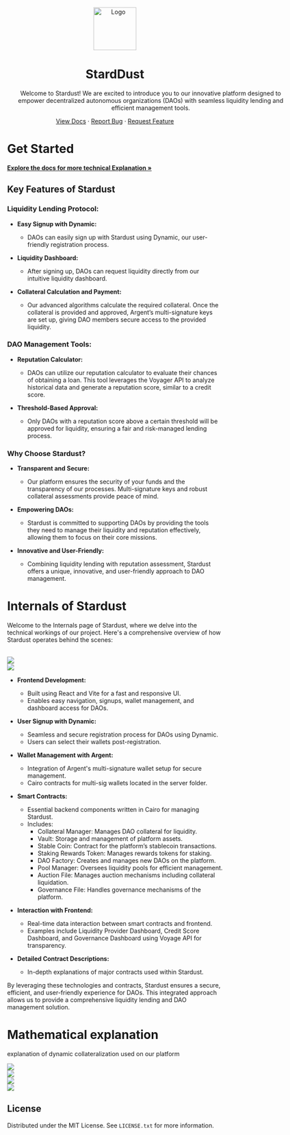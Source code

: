 <!-- Improved compatibility of back to top link: See: https://github.com/othneildrew/Best-README-Template/pull/73 -->

<a name="readme-top"></a>



<!-- PROJECT LOGO -->
<br />
<div align="center">
  <a href="https://github.com/vrag99/stardust">
    <img src="/ui/src/assets/logo.jpeg" alt="Logo" width="100" height="100">
  </a>

<h1 align="center">StardDust</h3>

  <p align="center" style="width:76ch;">
Welcome to Stardust! We are excited to introduce you to our innovative platform designed to empower decentralized autonomous organizations (DAOs) with seamless liquidity lending and efficient management tools. 
</p>
    <a href="https://stardust.gitbook.io/stardust">View Docs</a>
    ·
    <a href="https://github.com/vrag99/stardust/issues/new?labels=bug&template=bug-report---.md">Report Bug</a>
    ·
    <a href="https://github.com/vrag99/stardust/issues/new?labels=enhancement&template=feature-request---.md">Request Feature</a>
  </p>
</div>

# Get Started
<a href="https://stardust.gitbook.io/stardust"><strong>Explore the docs for more technical Explanation »</strong></a>

## Key Features of Stardust

### Liquidity Lending Protocol:

- **Easy Signup with Dynamic:**
  - DAOs can easily sign up with Stardust using Dynamic, our user-friendly registration process.
  
- **Liquidity Dashboard:**
  - After signing up, DAOs can request liquidity directly from our intuitive liquidity dashboard.
  
- **Collateral Calculation and Payment:**
  - Our advanced algorithms calculate the required collateral. Once the collateral is provided and approved, Argent’s multi-signature keys are set up, giving DAO members secure access to the provided liquidity.

### DAO Management Tools:

- **Reputation Calculator:**
  - DAOs can utilize our reputation calculator to evaluate their chances of obtaining a loan. This tool leverages the Voyager API to analyze historical data and generate a reputation score, similar to a credit score.
  
- **Threshold-Based Approval:**
  - Only DAOs with a reputation score above a certain threshold will be approved for liquidity, ensuring a fair and risk-managed lending process.

### Why Choose Stardust?

- **Transparent and Secure:**
  - Our platform ensures the security of your funds and the transparency of our processes. Multi-signature keys and robust collateral assessments provide peace of mind.
  
- **Empowering DAOs:**
  - Stardust is committed to supporting DAOs by providing the tools they need to manage their liquidity and reputation effectively, allowing them to focus on their core missions.
  
- **Innovative and User-Friendly:**
  - Combining liquidity lending with reputation assessment, Stardust offers a unique, innovative, and user-friendly approach to DAO management.



# Internals of Stardust

Welcome to the Internals page of Stardust, where we delve into the technical workings of our project. Here's a comprehensive overview of how Stardust operates behind the scenes:

<br />
<img src="/ui/images/5.jpeg ">
<br/>
<img src="/ui/images/6.jpeg ">


- **Frontend Development:**
  - Built using React and Vite for a fast and responsive UI.
  - Enables easy navigation, signups, wallet management, and dashboard access for DAOs.

- **User Signup with Dynamic:**
  - Seamless and secure registration process for DAOs using Dynamic.
  - Users can select their wallets post-registration.

- **Wallet Management with Argent:**
  - Integration of Argent's multi-signature wallet setup for secure management.
  - Cairo contracts for multi-sig wallets located in the server folder.

- **Smart Contracts:**
  - Essential backend components written in Cairo for managing Stardust.
  - Includes:
    - Collateral Manager: Manages DAO collateral for liquidity.
    - Vault: Storage and management of platform assets.
    - Stable Coin: Contract for the platform’s stablecoin transactions.
    - Staking Rewards Token: Manages rewards tokens for staking.
    - DAO Factory: Creates and manages new DAOs on the platform.
    - Pool Manager: Oversees liquidity pools for efficient management.
    - Auction File: Manages auction mechanisms including collateral liquidation.
    - Governance File: Handles governance mechanisms of the platform.

- **Interaction with Frontend:**
  - Real-time data interaction between smart contracts and frontend.
  - Examples include Liquidity Provider Dashboard, Credit Score Dashboard, and Governance Dashboard using Voyage API for transparency.

- **Detailed Contract Descriptions:**
  - In-depth explanations of major contracts used within Stardust.
  
By leveraging these technologies and contracts, Stardust ensures a secure, efficient, and user-friendly experience for DAOs. This integrated approach allows us to provide a comprehensive liquidity lending and DAO management solution.

# Mathematical explanation

explanation of dynamic collateralization used on our platform 

<img src="/ui/images/1.jpeg ">
<br />
<img src="/ui/images/2.jpeg ">
<br />
<img src="/ui/images/3.jpeg ">
<br />
<img src="/ui/images/4.jpeg ">
<br />

<!-- LICENSE -->

## License

Distributed under the MIT License. See `LICENSE.txt` for more information.


<!-- MARKDOWN LINKS & IMAGES -->
<!-- https://www.markdownguide.org/basic-syntax/#reference-style-links -->

[contributors-shield]: https://img.shields.io/github/contributors/vrag99/stardust.svg?style=for-the-badge
[contributors-url]: https://github.com/vrag99/stardust/graphs/contributors
[forks-shield]: https://img.shields.io/github/forks/vrag99/stardust.svg?style=for-the-badge
[forks-url]: https://github.com/vrag99/stardust/network/members
[stars-shield]: https://img.shields.io/github/stars/vrag99/stardust.svg?style=for-the-badge
[stars-url]: https://github.com/vrag99/stardust/stargazers
[issues-shield]: https://img.shields.io/github/issues/vrag99/stardust.svg?style=for-the-badge
[issues-url]: https://github.com/vrag99/stardust/issues
[license-shield]: https://img.shields.io/github/license/vrag99/stardust.svg?style=for-the-badge
[license-url]: https://github.com/vrag99/stardust/blob/master/LICENSE.txt
[linkedin-shield]: https://img.shields.io/badge/-LinkedIn-black.svg?style=for-the-badge&logo=linkedin&colorB=555
[linkedin-url]: https://linkedin.com/in/linkedin_username
[product-screenshot]: images/image.png
[frost-screenshot]: images/frost.png
[architecture]: images/architecture.png
[Next.js]: https://img.shields.io/badge/next.js-000000?style=for-the-badge&logo=nextdotjs&logoColor=white
[Next-url]: https://nextjs.org/
[React.js]: https://img.shields.io/badge/React-20232A?style=for-the-badge&logo=react&logoColor=61DAFB
[React-url]: https://reactjs.org/
[Vue.js]: https://img.shields.io/badge/Vue.js-35495E?style=for-the-badge&logo=vuedotjs&logoColor=4FC08D
[Vue-url]: https://vuejs.org/
[Angular.io]: https://img.shields.io/badge/Angular-DD0031?style=for-the-badge&logo=angular&logoColor=white
[Angular-url]: https://angular.io/
[Svelte.dev]: https://img.shields.io/badge/Svelte-4A4A55?style=for-the-badge&logo=svelte&logoColor=FF3E00
[Svelte-url]: https://svelte.dev/
[Laravel.com]: https://img.shields.io/badge/Laravel-FF2D20?style=for-the-badge&logo=laravel&logoColor=white
[Laravel-url]: https://laravel.com
[Bootstrap.com]: https://img.shields.io/badge/Bootstrap-563D7C?style=for-the-badge&logo=bootstrap&logoColor=white
[Bootstrap-url]: https://getbootstrap.com
[JQuery.com]: https://img.shields.io/badge/jQuery-0769AD?style=for-the-badge&logo=jquery&logoColor=white
[JQuery-url]: https://jquery.com